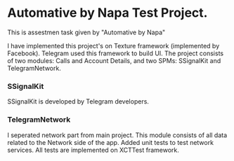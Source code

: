 # Automative by Napa Test Project.
This is assestmen task given by "Automative by Napa"


I have implemented this project's on Texture framework (implemented by Facebook). Telegram used this framework to build UI. The project consists of two modules: Calls and Account Details, and two SPMs: SSignalKit and TelegramNetwork. 

### SSignalKit
SSignalKit is developed by Telegram developers.

### TelegramNetwork
I seperated network part from main project. This module consists of all data related to the Network side of the app. Added unit tests to test network services. All tests are implemented on XCTTest framework.  
